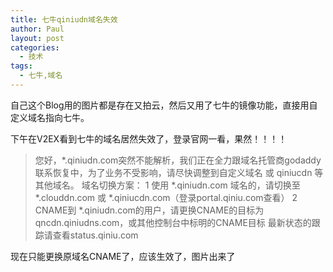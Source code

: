 ```yaml
---
title: 七牛qiniudn域名失效
author: Paul
layout: post
categories:
  - 技术
tags:
  - 七牛,域名
---  
```



自己这个Blog用的图片都是存在又拍云，然后又用了七牛的镜像功能，直接用自定义域名指向七牛。

下午在V2EX看到七牛的域名居然失效了，登录官网一看，果然！！！！

> 您好，*.qiniudn.com突然不能解析，我们正在全力跟域名托管商godaddy联系恢复中，为了业务不受影响，请尽快调整到自定义域名 或 qiniucdn 等其他域名。 
> 域名切换方案： 
> 1 使用 *.qiniudn.com 域名的，请切换至 *.clouddn.com 或 *.qiniucdn.com（登录portal.qiniu.com查看） 
> 2 CNAME到 *.qiniudn.com的用户，请更换CNAME的目标为qncdn.qiniudns.com，或其他控制台中标明的CNAME目标 
> 最新状态的跟踪请查看status.qiniu.com

现在只能更换原域名CNAME了，应该生效了，图片出来了